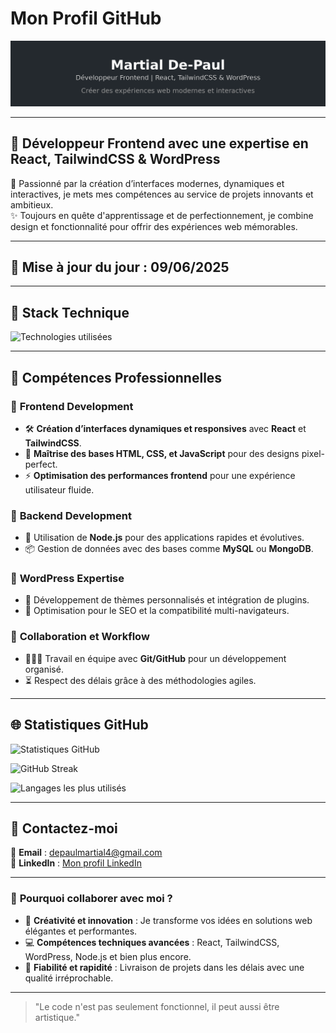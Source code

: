 # Mon Profil GitHub

![Bannière personnalisée](https://raw.githubusercontent.com/Martialdepaul/MartialDePaul/refs/heads/main/banner.png)

---

## 🌟 **Développeur Frontend avec une expertise en React, TailwindCSS & WordPress**

🎯 Passionné par la création d’interfaces modernes, dynamiques et interactives, je mets mes compétences au service de projets innovants et ambitieux.  
✨ Toujours en quête d'apprentissage et de perfectionnement, je combine design et fonctionnalité pour offrir des expériences web mémorables.

---

## 📅 **Mise à jour du jour** : 09/06/2025

---

## 🔧 **Stack Technique**

![Technologies utilisées](https://skillicons.dev/icons?i=html,css,js,react,nodejs,tailwind,bootstrap,php,wordpress,jquery)

---

## 💼 **Compétences Professionnelles**

### 🔹 **Frontend Development**

- 🛠️ **Création d’interfaces dynamiques et responsives** avec **React** et **TailwindCSS**.
- 🎨 **Maîtrise des bases HTML, CSS, et JavaScript** pour des designs pixel-perfect.
- ⚡ **Optimisation des performances frontend** pour une expérience utilisateur fluide.

### 🔹 **Backend Development**

- 🔧 Utilisation de **Node.js** pour des applications rapides et évolutives.
- 📦 Gestion de données avec des bases comme **MySQL** ou **MongoDB**.

### 🔹 **WordPress Expertise**

- 📝 Développement de thèmes personnalisés et intégration de plugins.
- 🚀 Optimisation pour le SEO et la compatibilité multi-navigateurs.

### 🔹 **Collaboration et Workflow**

- 🧑‍🤝‍🧑 Travail en équipe avec **Git/GitHub** pour un développement organisé.
- ⏳ Respect des délais grâce à des méthodologies agiles.

---

## 🌐 **Statistiques GitHub**

![Statistiques GitHub](https://github-readme-stats.vercel.app/api?username=Martialdepaul&show_icons=true&theme=radical)

![GitHub Streak](https://github-readme-streak-stats.herokuapp.com/?user=Martialdepaul&theme=radical)

![Langages les plus utilisés](https://github-readme-stats.vercel.app/api/top-langs/?username=Martialdepaul&layout=compact&theme=radical)

---

## 💼 **Contactez-moi**

📧 **Email** : [depaulmartial4@gmail.com](mailto:depaulmartial4@gmail.com)  
🔗 **LinkedIn** : [Mon profil LinkedIn](https://www.linkedin.com/in/martialdepaul)

---

### 🎉 **Pourquoi collaborer avec moi ?**

- 🌟 **Créativité et innovation** : Je transforme vos idées en solutions web élégantes et performantes.
- 💻 **Compétences techniques avancées** : React, TailwindCSS, WordPress, Node.js et bien plus encore.
- 🚀 **Fiabilité et rapidité** : Livraison de projets dans les délais avec une qualité irréprochable.

---

> "Le code n'est pas seulement fonctionnel, il peut aussi être artistique."

